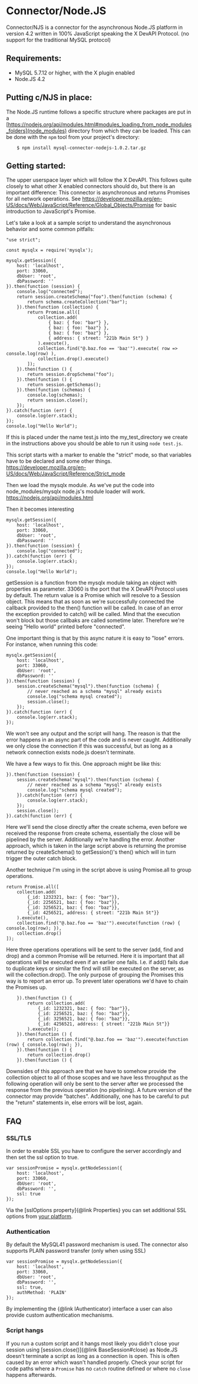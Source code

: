 # Connector/Node.JS

Connector/NJS is a connector for the asynchronous Node.JS platform in
version 4.2 written in 100% JavaScript speaking the X DevAPI Protocol.
(no support for the traditional MySQL protocol)

## Requirements:

 * MySQL 5.7.12 or higher, with the X plugin enabled
 * Node.JS 4.2

## Putting c/NJS in place:

The Node.JS runtime follows a specific structure where packages are put in a
[https://nodejs.org/api/modules.html#modules_loading_from_node_modules_folders](node_modules)
directory from which they can be loaded. This can be done with the `npm` tool from your
project's directory:

```
    $ npm install mysql-connector-nodejs-1.0.2.tar.gz
```

## Getting started:

The upper userspace layer which will follow the X DevAPI. This follows quite 
closely to what other X enabled connectors should do, but there is an important
difference: This connector is asynchronous and returns Promises for all network
operations. See
https://developer.mozilla.org/en-US/docs/Web/JavaScript/Reference/Global_Objects/Promise for basic introduction to JavaScript's Promise.

Let's take a look at a sample script to understand the asynchronous
behavior and some common pitfalls:

```
"use strict";

const mysqlx = require('mysqlx');

mysqlx.getSession({
    host: 'localhost',
    port: 33060,
    dbUser: 'root',
    dbPassword: ''
}).then(function (session) {
    console.log("connected");
    return session.createSchema("foo").then(function (schema) {
        return schema.createCollection("bar");
    }).then(function (collection) {
        return Promise.all([
            collection.add(
                { baz: { foo: "bar"} },
                { baz: { foo: "baz"} },
                { baz: { foo: "baz"} },
                { address: { street: "221b Main St"} }
            ).execute(),
            collection.find("@.baz.foo == 'baz'").execute( row => console.log(row) ),
            collection.drop().execute()
        ]);
    }).then(function () {
        return session.dropSchema("foo");
    }).then(function () {
        return session.getSchemas();
    }).then(function (schemas) {
        console.log(schemas);
        return session.close();
    });
}).catch(function (err) {
    console.log(err.stack);
});
console.log("Hello World");
```
If this is placed under the name test.js into the my_test_directory we
create in the instructions above you should be able to run it using
`node test.js`.


This script starts with a marker to enable the "strict" mode, so that
variables have to be declared and some other things.
https://developer.mozilla.org/en-US/docs/Web/JavaScript/Reference/Strict_mode

Then we load the mysqlx module. As we've put the code into
node_modules/mysqlx node.js's module loader will work.
https://nodejs.org/api/modules.html

Then it becomes interesting

```
mysqlx.getSession({
    host: 'localhost',
    port: 33060,
    dbUser: 'root',
    dbPassword: ''
}).then(function (session) {
    console.log("connected");
}).catch(function (err) {
    console.log(err.stack);
});
console.log("Hello World");
```

getSession is a function from the mysqlx module taking an object with
properties as parameter. 33060 is the port that the X DevAPI Protocol uses by default.
The return value is a Promise which will resolve to a Session object.
This means that as soon as we're successfully connected the callback
provided to the then() function will be called. In case of an error the
exception provided to catch() will be called. Mind that the execution
won't block but those callbaks are called sometime later. Therefore
we're seeing "Hello world" printed before "connected". 

One important thing is that by this async nature it is easy to "lose"
errors. For instance, when running this code:

```
mysqlx.getSession({
    host: 'localhost',
    port: 33060,
    dbUser: 'root',
    dbPassword: ''
}).then(function (session) {
    session.createSchema("mysql").then(function (schema) {
        // never reached as a schema "mysql" already exists
        console.log("schema mysql created");
        session.close();
    });
}).catch(function (err) {
    console.log(err.stack);
});
```

We won't see any output and the script will hang. The reason is that the
error happens in an async part of the code and is never caught.
Additionally we only close the connection if this was successful, but as
long as a network connection exists node.js doesn't terminate.

We have a few ways to fix this. One approach might be like this:

```
}).then(function (session) {
    session.createSchema("mysql").then(function (schema) {
        // never reached as a schema "mysql" already exists
        console.log("schema mysql created");
    }).catch(function (err) {
        console.log(err.stack);
    });
    session.close();
}).catch(function (err) {
```

Here we'll send the close directly after the create schema, even before
we received the response from create schema, essentially the close will
be pipelined by the server. Additionally we're handling the error.
Another approach, which is taken in the large script above is returning
the promise returned by createSchema() to getSession()'s then() which
will in turn trigger the outer catch block. 

Another technique I'm using in the script above is using Promise.all to
group operations.

```
return Promise.all([
    collection.add(
        {_id: 1232321, baz: { foo: "bar"}},
        {_id: 2256521, baz: { foo: "baz"}},
        {_id: 3256521, baz: { foo: "baz"}},
        {_id: 4256521, address: { street: "221b Main St"}}
    ).execute(),
    collection.find("@.baz.foo == 'baz'").execute(function (row) { console.log(row); }),
    collection.drop()
]);
```

Here three operations operations will be sent to the server (add, find
and drop) and a common Promise will be returned. Here it is important
that all operations will be executed even if an earlier one fails. I.e.
if add() fails due to duplicate keys or similar the find will still be
executed on the server, as will the collection.drop(). The only purpose
of grouping the Promises this way is to report an error up. To prevent
later operations we'd have to chain the Promises up.

```
    }).then(function () {
        return collection.add(
            {_id: 1232321, baz: { foo: "bar"}},
            {_id: 2256521, baz: { foo: "baz"}},
            {_id: 3256521, baz: { foo: "baz"}},
            {_id: 4256521, address: { street: "221b Main St"}}
        ).execute();
    }).then(function () {
        return collection.find("@.baz.foo == 'baz'").execute(function (row) { console.log(row); }),
    }).then(function () {
        return collection.drop()
    }).then(function () {
```

Downsides of this approach are that we have to somehow provide the
collection object to all of those scopes and we have less throughput as
the following operation will only be sent to the server after we
processed the response from the previous operation (no pipelining). A
future version of the connector may provide "batches". Additionally, one has
to be careful to put the "return" statements in, else errors will be
lost, again.


## FAQ 
### SSL/TLS

In order to enable SSL you have to configure the server accordingly and then
set the ssl option to true. 

```
var sessionPromise = mysqlx.getNodeSession({
    host: 'localhost',
    port: 33060,
    dbUser: 'root',
    dbPassword: '',
    ssl: true
});
```

Via the [sslOptions property]{@link Properties} you can set additional
SSL options from [your platform](https://nodejs.org/api/tls.html#tls_new_tls_tlssocket_socket_options).

### Authentication

By default the MySQL41 password mechanism is used. The connector also supports
PLAIN password transfer (only when using SSL)

```
var sessionPromise = mysqlx.getNodeSession({
    host: 'localhost',
    port: 33060,
    dbUser: 'root',
    dbPassword: '',
    ssl: true,
    authMethod: 'PLAIN'
});
```
By implementing the {@link IAuthenticator} interface a user can also provide custom 
authentication mechanisms.

### Script hangs

If you run a custom script and it hangs most likely you didn't close your
session using [session.close()]{@link BaseSession#close} as Node.JS doesn't
terminate a script as long as a connection is open. This is often caused by an
error which wasn't handled properly. Check your script for code paths where
a `Promise` has no `catch` routine defined or where no `close` happens
afterwards.
